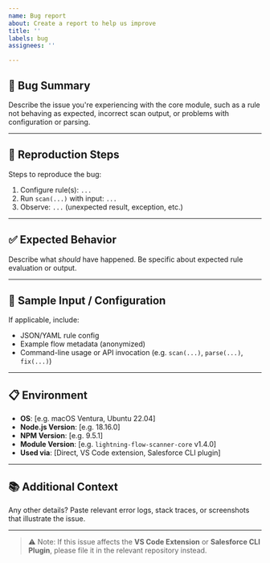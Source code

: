 ```yaml
---
name: Bug report
about: Create a report to help us improve
title: ''
labels: bug
assignees: ''

---
```


## 🐞 Bug Summary

Describe the issue you're experiencing with the core module, such as a rule not behaving as expected, incorrect scan output, or problems with configuration or parsing.

---

## 🔁 Reproduction Steps

Steps to reproduce the bug:

1. Configure rule(s): `...`
2. Run `scan(...)` with input: `...`
3. Observe: `...` (unexpected result, exception, etc.)

---

## ✅ Expected Behavior

Describe what *should* have happened. Be specific about expected rule evaluation or output.

---

## 📄 Sample Input / Configuration

If applicable, include:

- JSON/YAML rule config
- Example flow metadata (anonymized)
- Command-line usage or API invocation (e.g. `scan(...)`, `parse(...)`, `fix(...)`)

---

## 📋 Environment

- **OS**: [e.g. macOS Ventura, Ubuntu 22.04]
- **Node.js Version**: [e.g. 18.16.0]
- **NPM Version**: [e.g. 9.5.1]
- **Module Version**: [e.g. `lightning-flow-scanner-core` v1.4.0]
- **Used via**: [Direct, VS Code extension, Salesforce CLI plugin]

---

## 📚 Additional Context

Any other details? Paste relevant error logs, stack traces, or screenshots that illustrate the issue.

---

> ⚠️ Note: If this issue affects the **VS Code Extension** or **Salesforce CLI Plugin**, please file it in the relevant repository instead.
